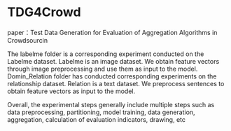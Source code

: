 # TDG4Crowd
paper：Test Data Generation for Evaluation of Aggregation Algorithms in Crowdsourcin

The labelme folder is a corresponding experiment conducted on the Labelme dataset.
Labelme is an image dataset. We obtain feature vectors through image preprocessing and use them as input to the model.
Domin_Relation folder has conducted corresponding experiments on the relationship dataset.
Relation is a text dataset. We preprocess sentences to obtain feature vectors as input to the model.

Overall, the experimental steps generally include multiple steps such as data preprocessing, partitioning, model training, data generation, aggregation, calculation of evaluation indicators, drawing, etc
